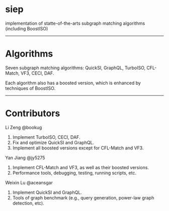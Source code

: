 # siep

implementation of statte-of-the-arts subgraph matching algorithms (including BoostISO)

---

# Algorithms

Seven subgraph matching algorithms: QuickSI, GraphQL, TurboISO, CFL-Match, VF3, CECI, DAF.

Each algorithm also has a boosted version, which is enhanced by techniques of BoostISO.

---

# Contributors

Li Zeng @bookug

1. Implement TurboISO, CECI, DAF.
2. Fix and optimize QuickSI and GraphQL.
3. Implement all boosted versions except for CFL-Match and VF3.


Yan Jiang @jy5275

1. Implement CFL-Match and VF3, as well as their boosted versions.
2. Performance tools, debugging, testing, running scripts, etc.


Weixin Lu @aceansgar

1. Implement QuickSI and GraphQL.
2. Tools of graph benchmark (e.g., query generation, power-law graph detection, etc).
